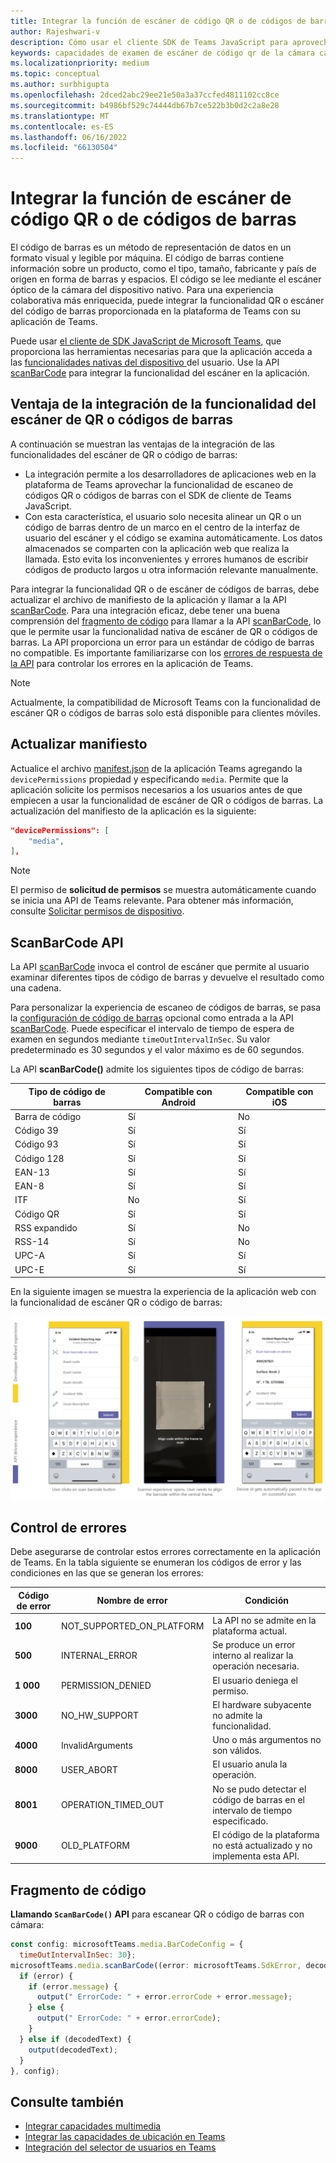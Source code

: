 ```yaml
---
title: Integrar la función de escáner de código QR o de códigos de barras
author: Rajeshwari-v
description: Cómo usar el cliente SDK de Teams JavaScript para aprovechar la funcionalidad de escáner de códigos QR o códigos de barras
keywords: capacidades de examen de escáner de código qr de la cámara capacidades de dispositivos nativos
ms.localizationpriority: medium
ms.topic: conceptual
ms.author: surbhigupta
ms.openlocfilehash: 2dced2abc29ee21e50a3a37ccfed4811102cc8ce
ms.sourcegitcommit: b4986bf529c74444db67b7ce522b3b0d2c2a8e28
ms.translationtype: MT
ms.contentlocale: es-ES
ms.lasthandoff: 06/16/2022
ms.locfileid: "66130504"
---
```

# <a name="integrate-qr-or-barcode-scanner-capability"></a>Integrar la función de escáner de código QR o de códigos de barras

El código de barras es un método de representación de datos en un formato visual y legible por máquina. El código de barras contiene información sobre un producto, como el tipo, tamaño, fabricante y país de origen en forma de barras y espacios. El código se lee mediante el escáner óptico de la cámara del dispositivo nativo. Para una experiencia colaborativa más enriquecida, puede integrar la funcionalidad QR o escáner del código de barras proporcionada en la plataforma de Teams con su aplicación de Teams.

Puede usar [el cliente de SDK JavaScript de Microsoft Teams](/javascript/api/overview/msteams-client?view=msteams-client-js-latest&preserve-view=true), que proporciona las herramientas necesarias para que la aplicación acceda a las [funcionalidades nativas del dispositivo ](native-device-permissions.md) del usuario. Use la API [scanBarCode](/javascript/api/@microsoft/teams-js/microsoftteams.media?view=msteams-client-js-latest&preserve-view=true#scanBarCode__error__SdkError__decodedText__string_____void__BarCodeConfig_) para integrar la funcionalidad del escáner en la aplicación.

## <a name="advantage-of-integrating-qr-or-barcode-scanner-capability"></a>Ventaja de la integración de la funcionalidad del escáner de QR o códigos de barras

A continuación se muestran las ventajas de la integración de las funcionalidades del escáner de QR o código de barras:

* La integración permite a los desarrolladores de aplicaciones web en la plataforma de Teams aprovechar la funcionalidad de escaneo de códigos QR o códigos de barras con el SDK de cliente de Teams JavaScript.
* Con esta característica, el usuario solo necesita alinear un QR o un código de barras dentro de un marco en el centro de la interfaz de usuario del escáner y el código se examina automáticamente. Los datos almacenados se comparten con la aplicación web que realiza la llamada. Esto evita los inconvenientes y errores humanos de escribir códigos de producto largos u otra información relevante manualmente.

Para integrar la funcionalidad QR o de escáner de códigos de barras, debe actualizar el archivo de manifiesto de la aplicación y llamar a la API [scanBarCode](/javascript/api/@microsoft/teams-js/microsoftteams.media?view=msteams-client-js-latest&preserve-view=true#scanBarCode__error__SdkError__decodedText__string_____void__BarCodeConfig_). Para una integración eficaz, debe tener una buena comprensión del [fragmento de código](#code-snippet) para llamar a la API [scanBarCode](/javascript/api/@microsoft/teams-js/microsoftteams.media?view=msteams-client-js-latest&preserve-view=true#scanBarCode__error__SdkError__decodedText__string_____void__BarCodeConfig_), lo que le permite usar la funcionalidad nativa de escáner de QR o códigos de barras. La API proporciona un error para un estándar de código de barras no compatible.
Es importante familiarizarse con los [errores de respuesta de la API](#error-handling) para controlar los errores en la aplicación de Teams.

> [!NOTE]
> Actualmente, la compatibilidad de Microsoft Teams con la funcionalidad de escáner QR o códigos de barras solo está disponible para clientes móviles.

## <a name="update-manifest"></a>Actualizar manifiesto

Actualice el archivo [manifest.json](../../resources/schema/manifest-schema.md#devicepermissions) de la aplicación Teams agregando la `devicePermissions` propiedad y especificando `media`. Permite que la aplicación solicite los permisos necesarios a los usuarios antes de que empiecen a usar la funcionalidad de escáner de QR o códigos de barras. La actualización del manifiesto de la aplicación es la siguiente:

``` json
"devicePermissions": [
    "media",
],
```

> [!NOTE]
> El permiso de **solicitud de permisos** se muestra automáticamente cuando se inicia una API de Teams relevante. Para obtener más información, consulte [Solicitar permisos de dispositivo](native-device-permissions.md).

## <a name="scanbarcode-api"></a>ScanBarCode API

La API [scanBarCode](/javascript/api/@microsoft/teams-js/microsoftteams.media?view=msteams-client-js-latest&preserve-view=true#scanBarCode__error__SdkError__decodedText__string_____void__BarCodeConfig_) invoca el control de escáner que permite al usuario examinar diferentes tipos de código de barras y devuelve el resultado como una cadena.

Para personalizar la experiencia de escaneo de códigos de barras, se pasa la [configuración de código de barras](/javascript/api/@microsoft/teams-js/microsoftteams.media.barcodeconfig?view=msteams-client-js-latest&preserve-view=true) opcional como entrada a la API [scanBarCode](/javascript/api/@microsoft/teams-js/microsoftteams.media?view=msteams-client-js-latest&preserve-view=true#scanBarCode__error__SdkError__decodedText__string_____void__BarCodeConfig_). Puede especificar el intervalo de tiempo de espera de examen en segundos mediante `timeOutIntervalInSec`. Su valor predeterminado es 30 segundos y el valor máximo es de 60 segundos.

La API **scanBarCode()** admite los siguientes tipos de código de barras:

| Tipo de código de barras | Compatible con Android | Compatible con iOS |
| ---------- | ---------- | ------------ |
| Barra de código | Sí | No |
| Código 39 | Sí | Sí |
| Código 93 | Sí | Sí |
| Código 128 | Sí | Sí |
| EAN-13 | Sí | Sí |
| EAN-8 | Sí | Sí |
| ITF | No | Sí |
| Código QR  | Sí | Sí |
| RSS expandido | Sí | No |
| RSS-14 | Sí | No |
| UPC-A | Sí | Sí |
| UPC-E | Sí | Sí |

En la siguiente imagen se muestra la experiencia de la aplicación web con la funcionalidad de escáner QR o código de barras:

![Experiencia de aplicación web para la funcionalidad de escáner de códigos qr o códigos de barras](../../assets/images/tabs/qr-barcode-scanner-capability.png)

## <a name="error-handling"></a>Control de errores

Debe asegurarse de controlar estos errores correctamente en la aplicación de Teams. En la tabla siguiente se enumeran los códigos de error y las condiciones en las que se generan los errores:

|Código de error |  Nombre de error     | Condición|
| --------- | --------------- | -------- |
| **100** | NOT_SUPPORTED_ON_PLATFORM | La API no se admite en la plataforma actual.|
| **500** | INTERNAL_ERROR | Se produce un error interno al realizar la operación necesaria.|
| **1 000** | PERMISSION_DENIED |El usuario deniega el permiso.|
| **3000** | NO_HW_SUPPORT | El hardware subyacente no admite la funcionalidad.|
| **4000** | InvalidArguments | Uno o más argumentos no son válidos.|
| **8000** | USER_ABORT |El usuario anula la operación.|
| **8001** | OPERATION_TIMED_OUT | No se pudo detectar el código de barras en el intervalo de tiempo especificado.|
| **9000** | OLD_PLATFORM | El código de la plataforma no está actualizado y no implementa esta API.|

## <a name="code-snippet"></a>Fragmento de código

**Llamando `ScanBarCode()` API** para escanear QR o código de barras con cámara:

```javascript
const config: microsoftTeams.media.BarCodeConfig = {
  timeOutIntervalInSec: 30};
microsoftTeams.media.scanBarCode((error: microsoftTeams.SdkError, decodedText: string) => {
  if (error) {
    if (error.message) {
      output(" ErrorCode: " + error.errorCode + error.message);
    } else {
      output(" ErrorCode: " + error.errorCode);
    }
  } else if (decodedText) {
    output(decodedText);
  }
}, config);
```

## <a name="see-also"></a>Consulte también

* [Integrar capacidades multimedia](media-capabilities.md)
* [Integrar las capacidades de ubicación en Teams](location-capability.md)
* [Integración del selector de usuarios en Teams](people-picker-capability.md)
